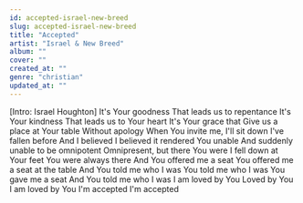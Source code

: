 ```yaml
---
id: accepted-israel-new-breed
slug: accepted-israel-new-breed
title: "Accepted"
artist: "Israel & New Breed"
album: ""
cover: ""
created_at: ""
genre: "christian"
updated_at: ""
---
```


[Intro: Israel Houghton]
It's Your goodness
That leads us to repentance
It's Your kindness
That leads us to Your heart
It's Your grace that
Give us a place at Your table
Without apology
When You invite me, I'll sit down
I've fallen before
And I believed
I believed it rendered You unable
And suddenly unable to be omnipotent
Omnipresent, but there You were
I fell down at Your feet
You were always there
And You offered me a seat
You offered me a seat at the table
And You told me who I was
You told me who I was
You gave me a seat
And You told me who I was
I am loved by You
Loved by You
I am loved by You
I'm accepted
I'm accepted